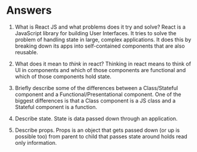# Answers

1.  What is React JS and what problems does it try and solve?
    React is a JavaScript library for building User Interfaces. It tries to solve the problem of handling state in large, complex applications. It does this by breaking down its apps into self-contained components that are also reusable.

2.  What does it mean to _think_ in react?
    Thinking in react means to think of UI in components and which of those components are functional and which of those components hold state.

3.  Briefly describe some of the differences between a Class/Stateful component and a Functional/Presentational component.
    One of the biggest differences is that a Class component is a JS class and a Stateful component is a function.

4.  Describe state.
    State is data passed down through an application.

5.  Describe props.
    Props is an object that gets passed down (or up is possible too) from parent to child that passes state around holds read only information.
